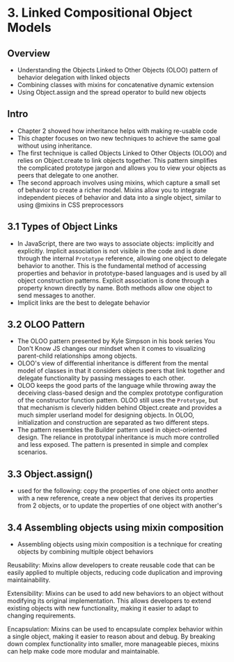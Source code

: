 # 3. Linked Compositional Object Models

## Overview

- Understanding the Objects Linked to Other
  Objects (OLOO) pattern of behavior delegation
  with linked objects
- Combining classes with mixins for concatenative
  dynamic extension
- Using Object.assign and the spread operator to
  build new objects

## Intro

- Chapter 2 showed how inheritance helps with making re-usable code
- This chapter focuses on two new techniques to achieve the same goal without using inheritance.
- The first technique is called Objects Linked to Other Objects (OLOO) and relies on Object.create to link objects together. This pattern simplifies the complicated prototype jargon and allows you to view your objects as peers that delegate to one another.
- The second approach involves using mixins, which capture a small set of behavior to create a richer model. Mixins allow you to integrate independent pieces of behavior and data into a single object, similar to using @mixins in CSS preprocessors

## 3.1 Types of Object Links

- In JavaScript, there are two ways to associate objects: implicitly and explicitly. Implicit association is not visible in the code and is done through the internal `Prototype` reference, allowing one object to delegate behavior to another. This is the fundamental method of accessing properties and behavior in prototype-based languages and is used by all object construction patterns. Explicit association is done through a property known directly by name. Both methods allow one object to send messages to another.
- Implicit links are the best to delegate behavior

## 3.2 OLOO Pattern

- The OLOO pattern presented by Kyle Simpson in his book series You Don't Know JS changes our mindset when it comes to visualizing parent-child relationships among objects.
- OLOO's view of differential inheritance is different from the mental model of classes in that it considers objects peers that link together and delegate functionality by passing messages to each other.
- OLOO keeps the good parts of the language while throwing away the deceiving class-based design and the complex prototype configuration of the constructor function pattern. OLOO still uses the `Prototype`, but that mechanism is cleverly hidden behind Object.create and provides a much simpler userland model for designing objects. In OLOO, initialization and construction are separated as two different steps.
- The pattern resembles the Builder pattern used in object-oriented design. The reliance in prototypal inheritance is much more controlled and less exposed. The pattern is presented in simple and complex scenarios.

## 3.3 Object.assign()

- used for the following: copy the properties of one object onto another with a new reference, create a new object that derives its properties from 2 objects, or to update the properties of one object with another's

## 3.4 Assembling objects using mixin composition

- Assembling objects using mixin composition is a technique for creating objects by combining multiple object behaviors

Reusability: Mixins allow developers to create reusable code that can be easily applied to multiple objects, reducing code duplication and improving maintainability.

Extensibility: Mixins can be used to add new behaviors to an object without modifying its original implementation. This allows developers to extend existing objects with new functionality, making it easier to adapt to changing requirements.

Encapsulation: Mixins can be used to encapsulate complex behavior within a single object, making it easier to reason about and debug. By breaking down complex functionality into smaller, more manageable pieces, mixins can help make code more modular and maintainable.
